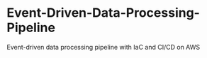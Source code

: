 # Event-Driven-Data-Processing-Pipeline
Event-driven data processing pipeline with IaC and CI/CD on AWS 
